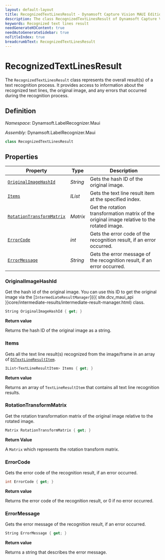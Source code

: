 ```yaml
---
layout: default-layout
title: RecognizedTextLinesResult - Dynamsoft Capture Vision MAUI Edition
description: The class RecognizedTextLinesResult of Dynamsoft Capture Vision MAUI edition represents the result of a text recognition process.
keywords: Recognized text lines result
needGenerateH3Content: true
needAutoGenerateSidebar: true
noTitleIndex: true
breadcrumbText: RecognizedTextLinesResult
---
```


# RecognizedTextLinesResult

The `RecognizedTextLinesResult` class represents the overall result(s) of a text recognition process. It provides access to information about the recognized text lines, the original image, and any errors that occurred during the recognition process.

## Definition

*Namespace:* Dynamsoft.LabelRecognizer.Maui

*Assembly:* Dynamsoft.LabelRecognizer.Maui

```csharp
class RecognizedTextLinesResult
```

## Properties

| Property | Type | Description |
| -------- | ---- | ----------- |
| [`OriginalImageHashId`](#originalimagehashid) | *String* | Gets the hash ID of the original image. |
| [`Items`](#items) | *IList<TextLineResultItem>* | Gets the text line result item at the specified index. |
| [`RotationTransformMatrix`](#rotationtransformmatrix) | *Matrix* | Get the rotation transformation matrix of the original image relative to the rotated image.|
| [`ErrorCode`](#errorcode) | *int* | Gets the error code of the recognition result, if an error occurred. |
| [`ErrorMessage`](#errormessage) | *String* | Gets the error message of the recognition result, if an error occurred. |

### OriginalImageHashId

Get the hash id of the original image. You can use this ID to get the original image via the [`IntermediateResultManager`]({{ site.dcv_maui_api }}core/intermediate-results/intermediate-result-manager.html) class.

```csharp
String OriginalImageHashId { get; }
```

**Return value**

Returns the hash ID of the original image as a string.

### Items

Gets all the text line result(s) recognized from the image/frame in an array of [`DSTextLineResultItem`](text-line-result-item.md).

```csharp
IList<TextLineResultItem> Items { get; }
```

**Return value**

Returns an array of `TextLineResultItem` that contains all text line recognition results.

### RotationTransformMatrix

Get the rotation transformation matrix of the original image relative to the rotated image.

```csharp
Matrix RotationTransformMatrix { get; }
```

**Return Value**

A `Matrix` which represents the rotation transform matrix.

### ErrorCode

Gets the error code of the recognition result, if an error occurred.

```csharp
int ErrorCode { get; }
```

**Return value**

Returns the error code of the recognition result, or 0 if no error occurred.

### ErrorMessage

Gets the error message of the recognition result, if an error occurred.

```csharp
String ErrorMessage { get; }
```

**Return value**

Returns a string that describes the error message.

